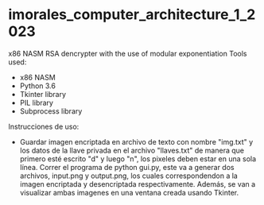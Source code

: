 # imorales_computer_architecture_1_2023
x86 NASM RSA dencrypter with the use of modular exponentiation
Tools used:
- x86 NASM
- Python 3.6
- Tkinter library
- PIL library
- Subprocess library

Instrucciones de uso:
- Guardar imagen encriptada en archivo de texto con nombre "img.txt" y los datos de la llave privada en el archivo "llaves.txt" de manera que primero esté escrito "d" y luego "n", los pixeles deben estar en una sola línea. Correr el programa de python gui.py, este va a generar dos archivos, input.png y output.png, los cuales correspondendon a la imagen encriptada y desencriptada respectivamente. Además, se van a visualizar ambas imagenes en una ventana creada usando Tkinter. 
